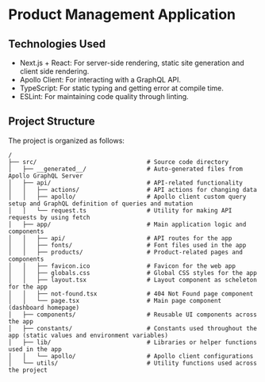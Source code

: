 # Product Management Application 

## Technologies Used

- Next.js + React: For server-side rendering, static site generation and client side rendering.
- Apollo Client: For interacting with a GraphQL API.
- TypeScript: For static typing and getting error at compile time.
- ESLint: For maintaining code quality through linting.

## Project Structure

The project is organized as follows:

```
/
├── src/                               # Source code directory
│   ├── __generated__/                 # Auto-generated files from Apollo GraphQL Server
│   ├── api/                           # API-related functionality
│   │   ├── actions/                   # API actions for changing data
│   │   ├── apollo/                    # Apollo client custom query setup and GraphQL definition of queries and mutation
│   │   └── request.ts                 # Utility for making API requests by using fetch
│   ├── app/                           # Main application logic and components
│   │   ├── api/                       # API routes for the app
│   │   ├── fonts/                     # Font files used in the app
│   │   ├── products/                  # Product-related pages and components
│   │   ├── favicon.ico                # Favicon for the web app
│   │   ├── globals.css                # Global CSS styles for the app
│   │   ├── layout.tsx                 # Layout component as scheleton for the app
│   │   ├── not-found.tsx              # 404 Not Found page component
│   │   └── page.tsx                   # Main page component (dashboard homepage)
│   ├── components/                    # Reusable UI components across the app
│   ├── constants/                     # Constants used throughout the app (static values and environment variables)
│   ├── lib/                           # Libraries or helper functions used in the app
│   │   └── apollo/                    # Apollo client configurations
│   └── utils/                         # Utility functions used across the project

```
